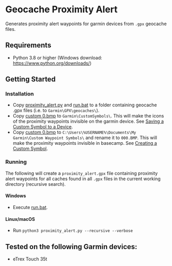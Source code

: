 # Geocache Proximity Alert
Generates proximity alert waypoints for garmin devices from `.gpx` geocache files.

## Requirements
 - Python 3.8 or higher (Windows download: https://www.python.org/downloads/)

## Getting Started
### Installation
 - Copy [proximity_alert.py](proximity_alert.py) and [run.bat](run.bat) to a folder containing geocache .gpx files (i.e. to `Garmin\GPX\geocaches\`).
 - Copy [custom 0.bmp](custom&#32;0.bmp) to `Garmin\CustomSymbols\`. This will make the icons of the proximity waypoints invisible on the garmin device. See [Saving a Custom Symbol to a Device](https://support.garmin.com/?faq=VTS8XTdjCW5Tx3HyfJ3eQ6).
 - Copy [custom 0.bmp](custom&#32;0.bmp) to `C:\Users\%USERNAME%\Documents\My Garmin\Custom Waypoint Symbols\` and rename it to `000.BMP`. This will make the proximity waypoints invisible in basecamp. See [Creating a Custom Symbol](https://support.garmin.com/?faq=VTS8XTdjCW5Tx3HyfJ3eQ6).

### Running
The following will create a `proximity_alert.gpx` file containing proximity alert waypoints for all caches found in all `.gpx` files in the current working directory (recursive search).
 #### Windows
 - Execute [run.bat](run.bat).
#### Linux/macOS
 - Run `python3 proximity_alert.py --recursive --verbose`
## Tested on the following Garmin devices:
 - eTrex Touch 35t

